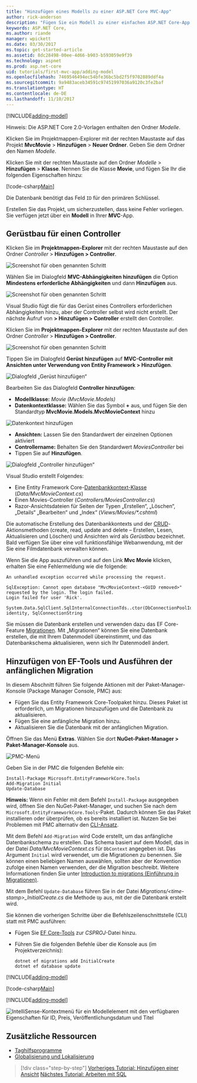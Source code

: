 ```yaml
---
title: "Hinzufügen eines Modells zu einer ASP.NET Core MVC-App"
author: rick-anderson
description: "Fügen Sie ein Modell zu einer einfachen ASP.NET Core-App hinzu."
keywords: ASP.NET Core,
ms.author: riande
manager: wpickett
ms.date: 03/30/2017
ms.topic: get-started-article
ms.assetid: 8dc28498-00ee-4d66-b903-b593059e9f39
ms.technology: aspnet
ms.prod: asp.net-core
uid: tutorials/first-mvc-app/adding-model
ms.openlocfilehash: 7469546494ec54bfe36bc5bd2f5f9702889ddf4a
ms.sourcegitcommit: 9a9483aceb34591c97451997036a9120c3fe2baf
ms.translationtype: HT
ms.contentlocale: de-DE
ms.lasthandoff: 11/10/2017
---
```

[!INCLUDE[adding-model](../../includes/mvc-intro/adding-model1.md)]

Hinweis: Die ASP.NET Core 2.0-Vorlagen enthalten den Ordner *Modelle*.

Klicken Sie im Projektmappen-Explorer mit der rechten Maustaste auf das Projekt **MvcMovie** > **Hinzufügen** > **Neuer Ordner**. Geben Sie dem Ordner den Namen *Modelle*.

Klicken Sie mit der rechten Maustaste auf den Ordner *Modelle* > **Hinzufügen** > **Klasse**. Nennen Sie die Klasse **Movie**, und fügen Sie Ihr die folgenden Eigenschaften hinzu:

[!code-csharp[Main](../../tutorials/first-mvc-app/start-mvc/sample/MvcMovie/Models/MovieNoEF.cs?name=snippet_1)]

Die Datenbank benötigt das Feld `ID` für den primären Schlüssel. 

Erstellen Sie das Projekt, um sicherzustellen, dass keine Fehler vorliegen. Sie verfügen jetzt über ein **Modell** in Ihrer **MVC**-App.

## <a name="scaffolding-a-controller"></a>Gerüstbau für einen Controller

Klicken Sie im **Projektmappen-Explorer** mit der rechten Maustaste auf den Ordner *Controller* > **Hinzufügen > Controller**.

![Screenshot für oben genannten Schritt](adding-model/_static/add_controller.png)

Wählen Sie im Dialogfeld **MVC-Abhängigkeiten hinzufügen** die Option **Mindestens erforderliche Abhängigkeiten** und dann **Hinzufügen** aus.

![Screenshot für oben genannten Schritt](adding-model/_static/add_depend.png)

Visual Studio fügt die für das Gerüst eines Controllers erforderlichen Abhängigkeiten hinzu, aber der Controller selbst wird nicht erstellt. Der nächste Aufruf von **> Hinzufügen > Controller** erstellt den Controller. 

Klicken Sie im **Projektmappen-Explorer** mit der rechten Maustaste auf den Ordner *Controller* > **Hinzufügen > Controller**.

![Screenshot für oben genannten Schritt](adding-model/_static/add_controller.png)

Tippen Sie im Dialogfeld **Gerüst hinzufügen** auf **MVC-Controller mit Ansichten unter Verwendung von Entity Framework > Hinzufügen**.

![Dialogfeld „Gerüst hinzufügen“](adding-model/_static/add_scaffold2.png)

Bearbeiten Sie das Dialogfeld **Controller hinzufügen**:

* **Modellklasse:** *Movie (MvcMovie.Models)*
* **Datenkontextklasse:** Wählen Sie das Symbol **+** aus, und fügen Sie den Standardtyp **MvcMovie.Models.MvcMovieContext** hinzu

![Datenkontext hinzufügen](adding-model/_static/dc.png)

* **Ansichten:** Lassen Sie den Standardwert der einzelnen Optionen aktiviert
* **Controllername:** Behalten Sie den Standardwert *MoviesController* bei
* Tippen Sie auf **Hinzufügen**.

![Dialogfeld „Controller hinzufügen“](adding-model/_static/add_controller2.png)

Visual Studio erstellt Folgendes:

* Eine Entity Framework Core-[Datenbankkontext-Klasse](xref:data/ef-mvc/intro#create-the-database-context) (*Data/MvcMovieContext.cs*)
* Einen Movies-Controller (*Controllers/MoviesController.cs*)
* Razor-Ansichtsdateien für Seiten der Typen „Erstellen“, „Löschen“, „Details“ „Bearbeiten“ und „Index“ (*Views/Movies/&ast;.cshtml*)

Die automatische Erstellung des Datenbankkontexts und der [CRUD](https://wikipedia.org/wiki/Create,_read,_update_and_delete)-Aktionsmethoden (create, read, update and delete – Erstellen, Lesen, Aktualisieren und Löschen) und Ansichten wird als *Gerüstbau* bezeichnet. Bald verfügen Sie über eine voll funktionsfähige Webanwendung, mit der Sie eine Filmdatenbank verwalten können.

Wenn Sie die App auszuführen und auf den Link **Mvc Movie** klicken, erhalten Sie eine Fehlermeldung wie die folgende:

```
An unhandled exception occurred while processing the request.

SqlException: Cannot open database "MvcMovieContext-<GUID removed>" requested by the login. The login failed.
Login failed for user 'Rick'.

System.Data.SqlClient.SqlInternalConnectionTds..ctor(DbConnectionPoolIdentity identity, SqlConnectionString 
```

Sie müssen die Datenbank erstellen und verwenden dazu das EF Core-Feature [Migrationen](xref:data/ef-mvc/migrations). Mit „Migrationen“ können Sie eine Datenbank erstellen, die mit Ihrem Datenmodell übereinstimmt, und das Datenbankschema aktualisieren, wenn sich Ihr Datenmodell ändert.

## <a name="add-ef-tooling-and-perform-initial-migration"></a>Hinzufügen von EF-Tools und Ausführen der anfänglichen Migration

In diesem Abschnitt führen Sie folgende Aktionen mit der Paket-Manager-Konsole (Package Manager Console, PMC) aus:

* Fügen Sie das Entity Framework Core-Toolpaket hinzu. Dieses Paket ist erforderlich, um Migrationen hinzuzufügen und die Datenbank zu aktualisieren.
* Fügen Sie eine anfängliche Migration hinzu.
* Aktualisieren Sie die Datenbank mit der anfänglichen Migration.

Öffnen Sie das Menü **Extras**. Wählen Sie dort **NuGet-Paket-Manager > Paket-Manager-Konsole** aus.

<!-- following image shared with uid: tutorials/razor-pages/model -->
  ![PMC-Menü](adding-model/_static/pmc.png)

Geben Sie in der PMC die folgenden Befehle ein:

``` PMC
Install-Package Microsoft.EntityFrameworkCore.Tools
Add-Migration Initial
Update-Database
```

**Hinweis:** Wenn ein Fehler mit dem Befehl `Install-Package` ausgegeben wird, öffnen Sie den NuGet-Paket-Manager, und suchen Sie nach dem `Microsoft.EntityFrameworkCore.Tools`-Paket. Dadurch können Sie das Paket installieren oder überprüfen, ob es bereits installiert ist. Nutzen Sie bei Problemen mit PMC alternativ den [CLI-Ansatz](#cli).

Mit dem Befehl `Add-Migration` wird Code erstellt, um das anfängliche Datenbankschema zu erstellen. Das Schema basiert auf dem Modell, das in der Datei *Data/MvcMovieContext.cs* für `DbContext` angegeben ist. Das Argument `Initial` wird verwendet, um die Migrationen zu benennen. Sie können einen beliebigen Namen auswählen, sollten aber der Konvention zufolge einen Namen verwenden, der die Migration beschreibt. Weitere Informationen finden Sie unter [Introduction to migrations (Einführung in Migrationen)](xref:data/ef-mvc/migrations#introduction-to-migrations).

Mit dem Befehl `Update-Database` führen Sie in der Datei *Migrations/\<time-stamp>_InitialCreate.cs* die Methode `Up` aus, mit der die Datenbank erstellt wird.

<a name="cli"></a> Sie können die vorherigen Schritte über die Befehlszeilenschnittstelle (CLI) statt mit PMC ausführen:

* Fügen Sie [EF Core-Tools](xref:data/ef-mvc/migrations#entity-framework-core-nuget-packages-for-migrations) zur *CSPROJ*-Datei hinzu.
* Führen Sie die folgenden Befehle über die Konsole aus (im Projektverzeichnis):

  ```console
  dotnet ef migrations add InitialCreate
  dotnet ef database update
  ```     
  

[!INCLUDE[adding-model](../../includes/mvc-intro/adding-model3.md)]

[!code-csharp[Main](../../tutorials/first-mvc-app/start-mvc/sample/MvcMovie/Startup.cs?name=ConfigureServices&highlight=6-7)]

[!INCLUDE[adding-model](../../includes/mvc-intro/adding-model4.md)]

![IntelliSense-Kontextmenü für ein Modellelement mit den verfügbaren Eigenschaften für ID, Preis, Veröffentlichungsdatum und Titel](adding-model/_static/ints.png)

## <a name="additional-resources"></a>Zusätzliche Ressourcen

* [Taghilfsprogramme](xref:mvc/views/tag-helpers/intro)
* [Globalisierung und Lokalisierung](xref:fundamentals/localization)

>[!div class="step-by-step"]
[Vorheriges Tutorial: Hinzufügen einer Ansicht](adding-view.md)
[Nächstes Tutorial: Arbeiten mit SQL](working-with-sql.md)  
